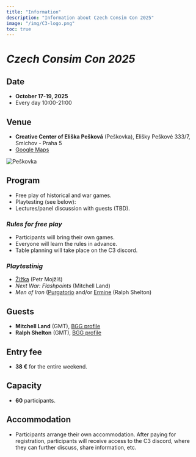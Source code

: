 ```yaml
---
title: "Information"
description: "Information about Czech Consim Con 2025"
image: "/img/C3-logo.png"
toc: true
---
```


# _Czech Consim Con 2025_

## Date

* **October 17-19, 2025**
* Every day 10:00-21:00

## Venue

* **Creative Center of Eliška Pešková** (Peškovka),
  Elišky Peškové 333/7,
  Smíchov - Praha 5
* [Google Maps](//maps.app.goo.gl/c1FuPaTr4JWczgee7)

![Peškovka](/img/Peskovka.jpg)


## Program

* Free play of historical and war games.
* Playtesting (see below):
* Lectures/panel discussion with guests (TBD).

### _Rules for free play_

* Participants will bring their own games.
* Everyone will learn the rules in advance.
* Table planning will take place on the C3 discord.

### _Playtestinig_

* [Žižka](//boardgamegeek.com/boardgame/399887/zizka-reformation-and-crusade-in-hussite-bohemia-1) (Petr Mojžíš)
* _Next War: Flashpoints_ (Mitchell Land)
* _Men of Iron_ ([Purgatorio](//boardgamegeek.com/boardgame/423938/purgatorio-men-of-iron-volume-vi) and/or [Ermine](//boardgamegeek.com/boardgame/435493/ermine-battles-in-the-war-of-the-breton-succession) (Ralph Shelton)

## Guests

* **Mitchell Land** (GMT), [BGG profile](//boardgamegeek.com/boardgamedesigner/36545/mitchell-land)
* **Ralph Shelton** (GMT), [BGG profile](//boardgamegeek.com/boardgamedesigner/103902/ralph-shelton)

## Entry fee

* **38 €** for the entire weekend.

## Capacity

* **60** participants.

## Accommodation

* Participants arrange their own accommodation. After paying for registration, participants will receive access to the C3 discord, where they can further discuss, share information, etc.
